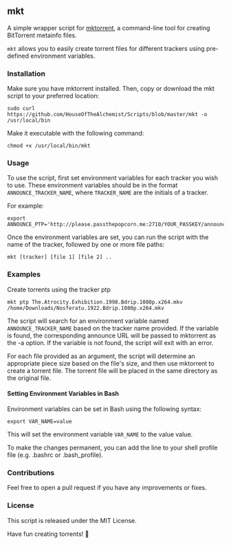 ## mkt

A simple wrapper script for [mktorrent](https://github.com/pobrn/mktorrent), a command-line tool for creating BitTorrent metainfo files.

`mkt` allows you to easily create torrent files for different trackers using pre-defined environment variables.

### Installation

Make sure you have mktorrent installed. Then, copy or download the mkt script to your preferred location:

```
sudo curl https://github.com/HouseOfTheAlchemist/Scripts/blob/master/mkt -o /usr/local/bin
```

Make it executable with the following command:

```
chmod +x /usr/local/bin/mkt
```

### Usage

To use the script, first set environment variables for each tracker you wish to use. These environment variables should be in the format `ANNOUNCE_TRACKER_NAME`, where `TRACKER_NAME` are the initials of a tracker.

For example:

```
export ANNOUNCE_PTP='http://please.passthepopcorn.me:2710/YOUR_PASSKEY/announce'
```

Once the environment variables are set, you can run the script with the name of the tracker, followed by one or more file paths:

```
mkt [tracker] [file 1] [file 2] ..
```

### Examples

Create torrents using the tracker ptp

```
mkt ptp The.Atrocity.Exhibition.1998.Bdrip.1080p.x264.mkv /home/Downloads/Nosferatu.1922.Bdrip.1080p.x264.mkv
```


The script will search for an environment variable named `ANNOUNCE_TRACKER_NAME` based on the tracker name provided. If the variable is found, the corresponding announce URL will be passed to mktorrent as the -a option. If the variable is not found, the script will exit with an error.

For each file provided as an argument, the script will determine an appropriate piece size based on the file's size, and then use mktorrent to create a torrent file. The torrent file will be placed in the same directory as the original file.

#### Setting Environment Variables in Bash

Environment variables can be set in Bash using the following syntax:  

```
export VAR_NAME=value  
```

This will set the environment variable `VAR_NAME` to the value value.  
  
To make the changes permanent, you can add the line to your shell profile file (e.g. .bashrc or .bash_profile).

### Contributions
Feel free to open a pull request if you have any improvements or fixes.

### License
This script is released under the MIT License.

Have fun creating torrents! 🚀